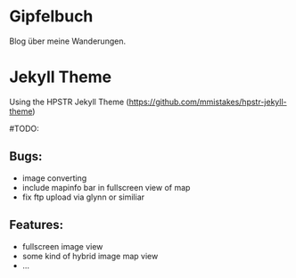 # Gipfelbuch

Blog über meine Wanderungen.

# Jekyll Theme
Using the HPSTR Jekyll Theme (https://github.com/mmistakes/hpstr-jekyll-theme)

#TODO:

## Bugs:
* image converting
* include mapinfo bar in fullscreen view of map
* fix ftp upload via glynn or similiar

## Features:
* fullscreen image view
* some kind of hybrid image map view
* ...
